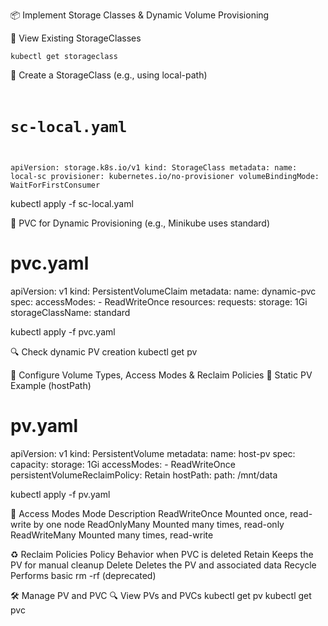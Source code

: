 📦 Implement Storage Classes & Dynamic Volume Provisioning

🔧 View Existing StorageClasses

<code>kubectl get storageclass</code>

🧱 Create a StorageClass (e.g., using local-path)
<code>
# sc-local.yaml
apiVersion: storage.k8s.io/v1
kind: StorageClass
metadata:
  name: local-sc
provisioner: kubernetes.io/no-provisioner
volumeBindingMode: WaitForFirstConsumer
</code>

kubectl apply -f sc-local.yaml

🚀 PVC for Dynamic Provisioning (e.g., Minikube uses standard)
# pvc.yaml
apiVersion: v1
kind: PersistentVolumeClaim
metadata:
  name: dynamic-pvc
spec:
  accessModes:
    - ReadWriteOnce
  resources:
    requests:
      storage: 1Gi
  storageClassName: standard

  kubectl apply -f pvc.yaml

🔍 Check dynamic PV creation
  kubectl get pv

📁 Configure Volume Types, Access Modes & Reclaim Policies
📂 Static PV Example (hostPath)
# pv.yaml
apiVersion: v1
kind: PersistentVolume
metadata:
  name: host-pv
spec:
  capacity:
    storage: 1Gi
  accessModes:
    - ReadWriteOnce
  persistentVolumeReclaimPolicy: Retain
  hostPath:
    path: /mnt/data

kubectl apply -f pv.yaml

🧾 Access Modes
Mode	Description
ReadWriteOnce	Mounted once, read-write by one node
ReadOnlyMany	Mounted many times, read-only
ReadWriteMany	Mounted many times, read-write

♻️ Reclaim Policies
Policy	Behavior when PVC is deleted
Retain	Keeps the PV for manual cleanup
Delete	Deletes the PV and associated data
Recycle	Performs basic rm -rf (deprecated)

🛠 Manage PV and PVC
🔍 View PVs and PVCs
kubectl get pv
kubectl get pvc